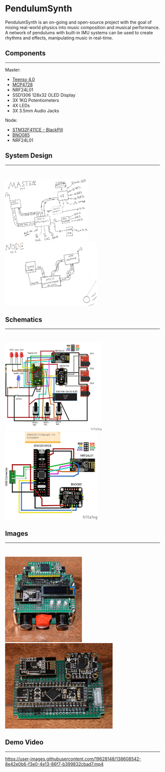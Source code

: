 # PendulumSynth

<!-- <p align="center"><img src="src/Pendulum_Synth_Teensy4.0_BNO085_MPC4728_V2.X/Master/SplashScreen/pendulumSynth(1).jpg" alt="PendulumSynth_logo"></p> -->
PendulumSynth is an on-going and open-source project with the goal of mixing real-world physics into music composition and musical performance.<br/>
A network of pendulums with built-in IMU systems can be used to create rhythms and effects, manipulating music in real-time.
<br/>

## Components
---
Master:
- [Teensy 4.0](https://www.pjrc.com/store/teensy40.html "Teensy 4.0 Homepage")
- [MCP4728](https://www.adafruit.com/product/4470 "Buy here")
- NRF24L01
- SSD1306 128x32 OLED Display
- 3X 1KΩ Potentiometers
- 4X LEDs
- 3X 3.5mm Audio Jacks<br/>

Node:
- [STM32F411CE - BlackPill](https://stm32-base.org/boards/STM32F411CEU6-WeAct-Black-Pill-V2.0.html "More Info")
- [BNO085](https://www.adafruit.com/product/4754 "Buy here")
- NRF24L01

## System Design
---
<br/>
<p float="center">
<img alt="master" src="Imgs/System Design/Master.jpg"width=270x/>
<img alt="node" src="Imgs/System Design/Node.jpg" width=300x/>
</p>

## Schematics
---
<br/>
<p float="center">
<img alt="master" src="Schematics/IMG/Master_Schem.jpg"width=314x/>
<img alt="node" src="Schematics/IMG/Node_Schem.jpg" width=300x/>
</p>

## Images
---
<br/>
<p float="center">
<img alt="master" src="Imgs/Dis:Assmebled pics/DSC_2217.JPG"width=250x/>
<img alt="node" src="Imgs/Dis:Assmebled pics/DSC_2233.JPG" width=350x/>
</p>

## Demo Video
---
https://user-images.githubusercontent.com/19628148/138608542-8e42e0b6-f3e0-4e13-86f7-b399832cbad7.mp4
